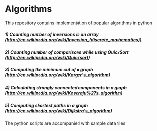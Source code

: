 Algorithms
==========

This repository contains implementation of popular algorithms in python

##### 1) Counting number of inversions in an array (http://en.wikipedia.org/wiki/Inversion_(discrete_mathematics))

##### 2) Counting number of comparisons while using QuickSort (http://en.wikipedia.org/wiki/Quicksort)

##### 3) Computing the minimum cut of a graph (http://en.wikipedia.org/wiki/Karger's_algorithm) 

##### 4) Calculating strongly connected components in a graph (http://en.wikipedia.org/wiki/Kosaraju%27s_algorithm) 

##### 5) Computing shortest paths in a graph (http://en.wikipedia.org/wiki/Dijkstra's_algorithm) 



The python scripts are accompanied with sample data files
